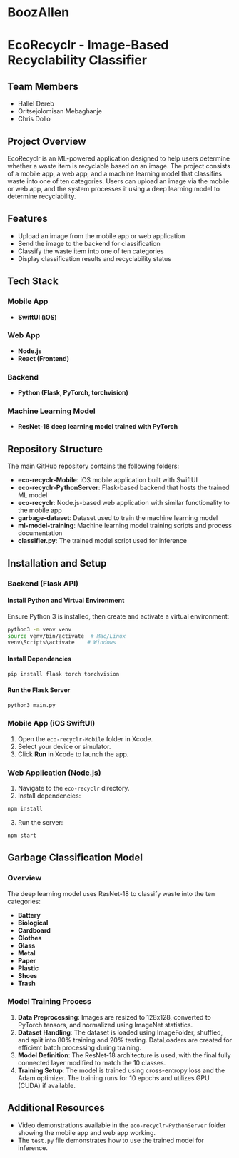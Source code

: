 # BoozAllen

# EcoRecyclr - Image-Based Recyclability Classifier

## Team Members
- Hallel Dereb
- Oritsejolomisan Mebaghanje
- Chris Dollo

## Project Overview
EcoRecyclr is an ML-powered application designed to help users determine whether a waste item is recyclable based on an image. The project consists of a mobile app, a web app, and a machine learning model that classifies waste into one of ten categories. Users can upload an image via the mobile or web app, and the system processes it using a deep learning model to determine recyclability.

## Features
- Upload an image from the mobile app or web application
- Send the image to the backend for classification
- Classify the waste item into one of ten categories
- Display classification results and recyclability status

## Tech Stack
### Mobile App
- **SwiftUI (iOS)**

### Web App
- **Node.js**
- **React (Frontend)**

### Backend
- **Python (Flask, PyTorch, torchvision)**

### Machine Learning Model
- **ResNet-18 deep learning model trained with PyTorch**

## Repository Structure
The main GitHub repository contains the following folders:

- **eco-recyclr-Mobile**: iOS mobile application built with SwiftUI
- **eco-recyclr-PythonServer**: Flask-based backend that hosts the trained ML model
- **eco-recyclr**: Node.js-based web application with similar functionality to the mobile app
- **garbage-dataset**: Dataset used to train the machine learning model
- **ml-model-training**: Machine learning model training scripts and process documentation
- **classifier.py**: The trained model script used for inference

## Installation and Setup

### Backend (Flask API)
#### Install Python and Virtual Environment
Ensure Python 3 is installed, then create and activate a virtual environment:
```sh
python3 -m venv venv
source venv/bin/activate  # Mac/Linux
venv\Scripts\activate    # Windows
```
#### Install Dependencies
```sh
pip install flask torch torchvision
```
#### Run the Flask Server
```sh
python3 main.py
```

### Mobile App (iOS SwiftUI)
1. Open the `eco-recyclr-Mobile` folder in Xcode.
2. Select your device or simulator.
3. Click **Run** in Xcode to launch the app.

### Web Application (Node.js)
1. Navigate to the `eco-recyclr` directory.
2. Install dependencies:
```sh
npm install
```
3. Run the server:
```sh
npm start
```

## Garbage Classification Model
### Overview
The deep learning model uses ResNet-18 to classify waste into the ten categories:
- **Battery**
- **Biological**
- **Cardboard**
- **Clothes**
- **Glass**
- **Metal**
- **Paper**
- **Plastic**
- **Shoes**
- **Trash**

### Model Training Process
1. **Data Preprocessing**: Images are resized to 128x128, converted to PyTorch tensors, and normalized using ImageNet statistics.
2. **Dataset Handling**: The dataset is loaded using ImageFolder, shuffled, and split into 80% training and 20% testing.
DataLoaders are created for efficient batch processing during training.
3. **Model Definition**: The ResNet-18 architecture is used, with the final fully connected layer modified to match the 10 classes.
4. **Training Setup**: The model is trained using cross-entropy loss and the Adam optimizer. The training runs for 10 epochs and utilizes GPU (CUDA) if available.

## Additional Resources
- Video demonstrations available in the `eco-recyclr-PythonServer` folder showing the mobile app and web app working.
- The `test.py` file demonstrates how to use the trained model for inference.

